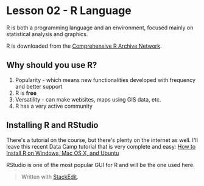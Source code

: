 # Lesson 02 - R Language

R is both a programming language and an environment, focused mainly on statistical analysis and graphics.

R is downloaded from the [Comprehensive R Archive Network](https://cran.r-project.org/).

## Why should you use R?

1. Popularity - which means new functionalities developed with frequency and better support
2. R is **free**
3. Versatility - can make websites, maps using GIS data, etc.
4. R has a very active community

## Installing R and RStudio

There's a tutorial on the course, but there's plenty on the internet as well. I'll leave this recent Data Camp tutorial that is very complete and easy:
[How to Install R on Windows, Mac OS X, and Ubuntu](https://www.datacamp.com/community/tutorials/installing-R-windows-mac-ubuntu)

RStudio is one of the most popular GUI for R and will be the one used here.


> Written with [StackEdit](https://stackedit.io/).
<!--stackedit_data:
eyJoaXN0b3J5IjpbMTg4MjM2NTk3OCwzNTIxMjY2NDUsLTIxMj
MxNDA2MTYsLTY1MzA3MzAyOSwtOTM5MTE0ODc0XX0=
-->